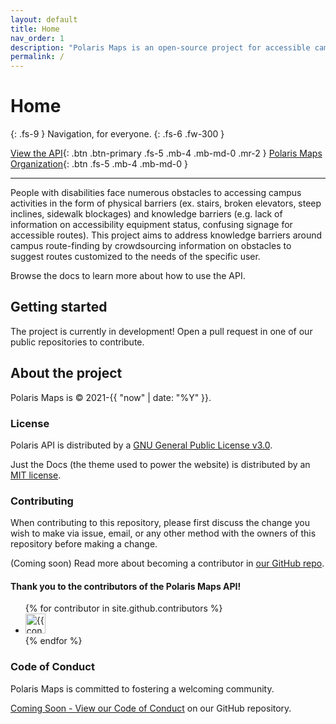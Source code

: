 ```yaml
---
layout: default
title: Home
nav_order: 1
description: "Polaris Maps is an open-source project for accessible campus navigation."
permalink: /
---
```


# Home
{: .fs-9 }
Navigation, for everyone.
{: .fs-6 .fw-300 }

[View the API](https://github.com/polaris-maps/polaris-api){: .btn .btn-primary .fs-5 .mb-4 .mb-md-0 .mr-2 }
[Polaris Maps Organization](https://github.com/polaris-maps){: .btn .fs-5 .mb-4 .mb-md-0 }

---

People with disabilities face numerous obstacles to accessing campus activities in the form of physical barriers (ex. stairs, broken elevators, steep inclines, sidewalk blockages) and knowledge barriers (e.g. lack of information on accessibility equipment status, confusing signage for accessible routes). This project aims to address knowledge barriers around campus route-finding by crowdsourcing information on obstacles to suggest routes customized to the needs of the specific user.

Browse the docs to learn more about how to use the API.

## Getting started

The project is currently in development! Open a pull request in one of our public repositories to contribute.

## About the project

Polaris Maps is &copy; 2021-{{ "now" | date: "%Y" }}.

### License

Polaris API is distributed by a [GNU General Public License v3.0](https://github.com/polaris-maps/polaris-api/blob/main/LICENSE).

Just the Docs (the theme used to power the website) is distributed by an [MIT license](https://github.com/just-the-docs/just-the-docs/tree/main/LICENSE.txt).

### Contributing

When contributing to this repository, please first discuss the change you wish to make via issue, email, or any other method with the owners of this repository before making a change. 

(Coming soon) Read more about becoming a contributor in [our GitHub repo](https://github.com/polaris-maps).

#### Thank you to the contributors of the Polaris Maps API!

<ul class="list-style-none">
{% for contributor in site.github.contributors %}
  <li class="d-inline-block mr-1">
     <a href="{{ contributor.html_url }}"><img src="{{ contributor.avatar_url }}" width="32" height="32" alt="{{ contributor.login }}"></a>
  </li>
{% endfor %}
</ul>

### Code of Conduct

Polaris Maps is committed to fostering a welcoming community.

[Coming Soon - View our Code of Conduct](https://github.com/polaris-maps) on our GitHub repository.

